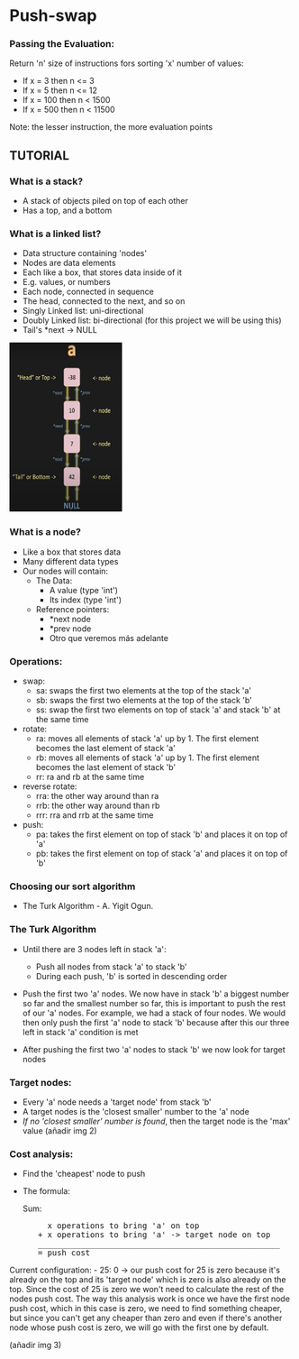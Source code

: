 # Push-swap

### Passing the Evaluation:
Return 'n' size of instructions fors sorting 'x' number of values:
- If x = 3 then n <= 3
- If x = 5 then n <= 12
- If x = 100 then n < 1500
- If x = 500 then n < 11500

Note: the lesser instruction, the more evaluation points

## TUTORIAL

### What is a stack?
- A stack of objects piled on top of each other
- Has a top, and a bottom

### What is a linked list?
- Data structure containing 'nodes'
- Nodes are data elements
- Each like a box, that stores data inside of it
- E.g. values, or numbers
- Each node, connected in sequence
- The head, connected to the next, and so on
- Singly Linked list: uni-directional
- Doubly Linked list: bi-directional (for this project we will be using this)
- Tail's *next -> NULL
<p aling="center">
<img src="https://github.com/Pausanpi/Push-swap/blob/main/img%20readme/Captura%20de%20pantalla%202024-01-03%20124904.png?raw=true" width="200" height="300" />
</p>

### What is a node?
- Like a box that stores data
- Many different data types
- Our nodes will contain:
    - The Data:
        - A value (type 'int')
        - Its index (type 'int')
    - Reference pointers:
        - *next node
        - *prev node
        - Otro que veremos más adelante

### Operations:
- swap:
    - sa: swaps the first two elements at the top of the stack 'a'
    - sb: swaps the first two elements at the top of the stack 'b'
    - ss: swap the first two elements on top of stack 'a' and stack 'b' at the same time
- rotate:
    - ra: moves all elements of stack 'a' up by 1. The first element becomes the last element of stack 'a'
    - rb: moves all elements of stack 'a' up by 1. The first element becomes the last element of stack 'b'
    - rr: ra and rb at the same time
- reverse rotate:
    - rra: the other way around than ra
    - rrb: the other way around than rb
    - rrr: rra and rrb at the same time
- push:
    - pa: takes the first element on top of stack 'b' and places it on top of 'a'
    - pb: takes the first element on top of stack 'a' and places it on top of 'b'

### Choosing our sort algorithm
- The Turk Algorithm - A. Yigit Ogun.

### The Turk Algorithm
- Until there are 3 nodes left in stack 'a':
    - Push all nodes from stack 'a' to stack 'b'
    - During each push, 'b' is sorted in descending order

- Push the first two 'a' nodes. We now have in stack 'b' a biggest number so far and the smallest number so far, this is important to push the rest of our 'a' nodes. For example, we had a stack of four nodes. We would then only push the first 'a' node to stack 'b' because after this our three left in stack 'a' condition is met
- After pushing the first two 'a' nodes to stack 'b' we now look for target nodes

### Target nodes:
- Every 'a' node needs a 'target node' from stack 'b'
- A target nodes is the 'closest smaller' number to the 'a' node
- _If no 'closest smaller' number is found_, then the target node is the 'max' value
(añadir img 2)
### Cost analysis:
- Find the 'cheapest' node to push
- The formula:
  
  Sum:
  
<pre>
        x operations to bring 'a' on top
      + x operations to bring 'a' -> target node on top
      ___________________________________________________
      = push cost
</pre>

Current configuration:
    - 25: 0 -> our push cost for 25 is zero because it's already on the top and its 'target node' which is zero is also already on the top. Since the cost of 25 is zero we won't need to calculate the rest of the nodes push cost. The way this analysis work is once we have the first node push cost, which in this case is zero, we need to find something cheaper, but since you can't get any cheaper than zero and even if there's another node whose push cost is zero, we will go with the first one by default. 

(añadir img 3)

